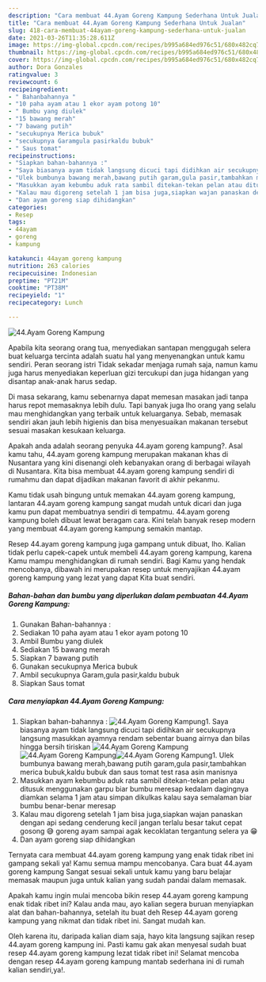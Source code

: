 ```yaml
---
description: "Cara membuat 44.Ayam Goreng Kampung Sederhana Untuk Jualan"
title: "Cara membuat 44.Ayam Goreng Kampung Sederhana Untuk Jualan"
slug: 418-cara-membuat-44ayam-goreng-kampung-sederhana-untuk-jualan
date: 2021-03-26T11:35:28.611Z
image: https://img-global.cpcdn.com/recipes/b995a684ed976c51/680x482cq70/44ayam-goreng-kampung-foto-resep-utama.jpg
thumbnail: https://img-global.cpcdn.com/recipes/b995a684ed976c51/680x482cq70/44ayam-goreng-kampung-foto-resep-utama.jpg
cover: https://img-global.cpcdn.com/recipes/b995a684ed976c51/680x482cq70/44ayam-goreng-kampung-foto-resep-utama.jpg
author: Dora Gonzales
ratingvalue: 3
reviewcount: 6
recipeingredient:
- " Bahanbahannya "
- "10 paha ayam atau 1 ekor ayam potong 10"
- " Bumbu yang diulek"
- "15 bawang merah"
- "7 bawang putih"
- "secukupnya Merica bubuk"
- "secukupnya Garamgula pasirkaldu bubuk"
- " Saus tomat"
recipeinstructions:
- "Siapkan bahan-bahannya :"
- "Saya biasanya ayam tidak langsung dicuci tapi didihkan air secukupnya langsung masukkan ayamnya rendam sebentar buang airnya dan bilas hingga bersih tiriskan"
- "Ulek bumbunya bawang merah,bawang putih garam,gula pasir,tambahkan merica bubuk,kaldu bubuk dan saus tomat test rasa asin manisnya"
- "Masukkan ayam kebumbu aduk rata sambil ditekan-tekan pelan atau ditusuk menggunakan garpu biar bumbu meresap kedalam dagingnya diamkan selama 1 jam atau simpan dikulkas kalau saya semalaman biar bumbu benar-benar meresap"
- "Kalau mau digoreng setelah 1 jam bisa juga,siapkan wajan panaskan dengan api sedang cenderung kecil jangan terlalu besar takut cepat gosong 😅 goreng ayam sampai agak kecoklatan tergantung selera ya 😁"
- "Dan ayam goreng siap dihidangkan"
categories:
- Resep
tags:
- 44ayam
- goreng
- kampung

katakunci: 44ayam goreng kampung 
nutrition: 263 calories
recipecuisine: Indonesian
preptime: "PT21M"
cooktime: "PT38M"
recipeyield: "1"
recipecategory: Lunch

---
```



![44.Ayam Goreng Kampung](https://img-global.cpcdn.com/recipes/b995a684ed976c51/680x482cq70/44ayam-goreng-kampung-foto-resep-utama.jpg)

Apabila kita seorang orang tua, menyediakan santapan menggugah selera buat keluarga tercinta adalah suatu hal yang menyenangkan untuk kamu sendiri. Peran seorang istri Tidak sekadar menjaga rumah saja, namun kamu juga harus menyediakan keperluan gizi tercukupi dan juga hidangan yang disantap anak-anak harus sedap.

Di masa  sekarang, kamu sebenarnya dapat memesan masakan jadi tanpa harus repot memasaknya lebih dulu. Tapi banyak juga lho orang yang selalu mau menghidangkan yang terbaik untuk keluarganya. Sebab, memasak sendiri akan jauh lebih higienis dan bisa menyesuaikan makanan tersebut sesuai masakan kesukaan keluarga. 



Apakah anda adalah seorang penyuka 44.ayam goreng kampung?. Asal kamu tahu, 44.ayam goreng kampung merupakan makanan khas di Nusantara yang kini disenangi oleh kebanyakan orang di berbagai wilayah di Nusantara. Kita bisa membuat 44.ayam goreng kampung sendiri di rumahmu dan dapat dijadikan makanan favorit di akhir pekanmu.

Kamu tidak usah bingung untuk memakan 44.ayam goreng kampung, lantaran 44.ayam goreng kampung sangat mudah untuk dicari dan juga kamu pun dapat membuatnya sendiri di tempatmu. 44.ayam goreng kampung boleh dibuat lewat beragam cara. Kini telah banyak resep modern yang membuat 44.ayam goreng kampung semakin mantap.

Resep 44.ayam goreng kampung juga gampang untuk dibuat, lho. Kalian tidak perlu capek-capek untuk membeli 44.ayam goreng kampung, karena Kamu mampu menghidangkan di rumah sendiri. Bagi Kamu yang hendak mencobanya, dibawah ini merupakan resep untuk menyajikan 44.ayam goreng kampung yang lezat yang dapat Kita buat sendiri.

<!--inarticleads1-->

##### Bahan-bahan dan bumbu yang diperlukan dalam pembuatan 44.Ayam Goreng Kampung:

1. Gunakan  Bahan-bahannya :
1. Sediakan 10 paha ayam atau 1 ekor ayam potong 10
1. Ambil  Bumbu yang diulek
1. Sediakan 15 bawang merah
1. Siapkan 7 bawang putih
1. Gunakan secukupnya Merica bubuk
1. Ambil secukupnya Garam,gula pasir,kaldu bubuk
1. Siapkan  Saus tomat




<!--inarticleads2-->

##### Cara menyiapkan 44.Ayam Goreng Kampung:

1. Siapkan bahan-bahannya :
<img src="https://img-global.cpcdn.com/steps/898446732d49b596/160x128cq70/44ayam-goreng-kampung-langkah-memasak-1-foto.jpg" alt="44.Ayam Goreng Kampung">1. Saya biasanya ayam tidak langsung dicuci tapi didihkan air secukupnya langsung masukkan ayamnya rendam sebentar buang airnya dan bilas hingga bersih tiriskan
<img src="https://img-global.cpcdn.com/steps/324442ce34c87522/160x128cq70/44ayam-goreng-kampung-langkah-memasak-2-foto.jpg" alt="44.Ayam Goreng Kampung"><img src="https://img-global.cpcdn.com/steps/45226401dfd8e5d6/160x128cq70/44ayam-goreng-kampung-langkah-memasak-2-foto.jpg" alt="44.Ayam Goreng Kampung"><img src="https://img-global.cpcdn.com/steps/653eaf5c8f8b8b11/160x128cq70/44ayam-goreng-kampung-langkah-memasak-2-foto.jpg" alt="44.Ayam Goreng Kampung">1. Ulek bumbunya bawang merah,bawang putih garam,gula pasir,tambahkan merica bubuk,kaldu bubuk dan saus tomat test rasa asin manisnya
1. Masukkan ayam kebumbu aduk rata sambil ditekan-tekan pelan atau ditusuk menggunakan garpu biar bumbu meresap kedalam dagingnya diamkan selama 1 jam atau simpan dikulkas kalau saya semalaman biar bumbu benar-benar meresap
1. Kalau mau digoreng setelah 1 jam bisa juga,siapkan wajan panaskan dengan api sedang cenderung kecil jangan terlalu besar takut cepat gosong 😅 goreng ayam sampai agak kecoklatan tergantung selera ya 😁
1. Dan ayam goreng siap dihidangkan




Ternyata cara membuat 44.ayam goreng kampung yang enak tidak ribet ini gampang sekali ya! Kamu semua mampu mencobanya. Cara buat 44.ayam goreng kampung Sangat sesuai sekali untuk kamu yang baru belajar memasak maupun juga untuk kalian yang sudah pandai dalam memasak.

Apakah kamu ingin mulai mencoba bikin resep 44.ayam goreng kampung enak tidak ribet ini? Kalau anda mau, ayo kalian segera buruan menyiapkan alat dan bahan-bahannya, setelah itu buat deh Resep 44.ayam goreng kampung yang nikmat dan tidak ribet ini. Sangat mudah kan. 

Oleh karena itu, daripada kalian diam saja, hayo kita langsung sajikan resep 44.ayam goreng kampung ini. Pasti kamu gak akan menyesal sudah buat resep 44.ayam goreng kampung lezat tidak ribet ini! Selamat mencoba dengan resep 44.ayam goreng kampung mantab sederhana ini di rumah kalian sendiri,ya!.

